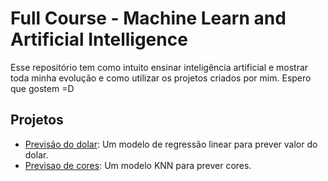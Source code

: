 # Full Course - Machine Learn and Artificial Intelligence

Esse repositório tem como intuito ensinar inteligência artificial e mostrar toda minha evolução e como utilizar os projetos criados por mim. Espero que gostem =D

## Projetos

- [Previsão do dolar](./linear_regression/README.md): Um modelo de regressão linear para prever valor do dolar.
- [Previsao de cores](./predict_color/README.md): Um modelo KNN para prever cores.
